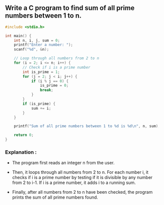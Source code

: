 ## Write a C program to find sum of all prime numbers between 1 to n. 
```c
#include <stdio.h>

int main() {
    int n, i, j, sum = 0;
    printf("Enter a number: ");
    scanf("%d", &n);

    // Loop through all numbers from 2 to n
    for (i = 2; i <= n; i++) {
        // Check if i is a prime number
        int is_prime = 1;
        for (j = 2; j < i; j++) {
            if (i % j == 0) {
                is_prime = 0;
                break;
            }
        }
        if (is_prime) {
            sum += i;
        }
    }

    printf("Sum of all prime numbers between 1 to %d is %d\n", n, sum);

    return 0;
}

```
### Explanation :
- The program first reads an integer n from the user.

- Then, it loops through all numbers from 2 to n. For each number i, it checks if i is a prime number by testing if it is divisible by any number from 2 to i-1. If i is a prime number, it adds i to a running sum.

- Finally, after all numbers from 2 to n have been checked, the program prints the sum of all prime numbers found.



